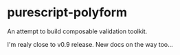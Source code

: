 # purescript-polyform

An attempt to build composable validation toolkit.

I'm realy close to v0.9 release. New docs on the way too...

